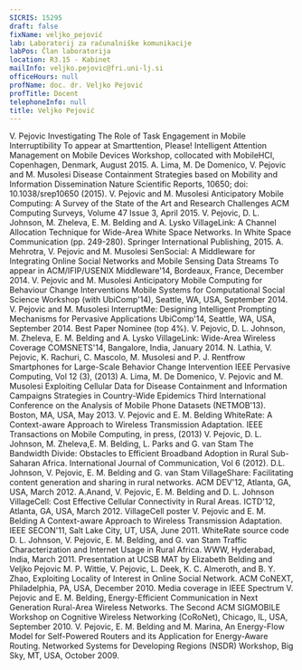 ```yaml
---
SICRIS: 15295
draft: false
fixName: veljko_pejović
lab: Laboratorij za računalniške komunikacije
labPos: Član laboratorija
location: R3.15 - Kabinet
mailInfo: veljko.pejovic@fri.uni-lj.si
officeHours: null
profName: doc. dr. Veljko Pejović
profTitle: Docent
telephoneInfo: null
title: Veljko Pejović
---
```




V. Pejovic
Investigating The Role of Task Engagement in Mobile Interruptibility
	To appear at Smarttention, Please! Intelligent Attention Management on Mobile Devices Workshop, collocated with MobileHCI, Copenhagen, Denmark, August 2015.
A. Lima, M. De Domenico, V. Pejovic and M. Musolesi
Disease Containment Strategies based on Mobility and Information Dissemination 
	Nature Scientific Reports, 10650; doi: 10.1038/srep10650 (2015).
V. Pejovic and M. Musolesi
Anticipatory Mobile Computing: A Survey of the State of the Art and Research Challenges
	ACM Computing Surveys, Volume 47 Issue 3, April 2015.
V. Pejovic, D. L. Johnson, M. Zheleva, E. M. Belding and A. Lysko
VillageLink: A Channel Allocation Technique for Wide-Area White Space Networks.
	In White Space Communication (pp. 249-280). Springer International Publishing, 2015.
A. Mehrotra, V. Pejovic and M. Musolesi
SenSocial: A Middleware for Integrating Online Social Networks and Mobile Sensing Data Streams
	To appear in ACM/IFIP/USENIX Middleware'14, Bordeaux, France, December 2014.
V. Pejovic and M. Musolesi
Anticipatory Mobile Computing for Behaviour Change Interventions
	Mobile Systems for Computational Social Science Workshop (with UbiComp'14), Seattle, WA, USA, September 2014.
V. Pejovic and M. Musolesi
InterruptMe: Designing Intelligent Prompting Mechanisms for Pervasive Applications
	UbiComp'14, Seattle, WA, USA, September 2014. Best Paper Nominee (top 4%).
V. Pejovic, D. L. Johnson, M. Zheleva, E. M. Belding and A. Lysko
VillageLink: Wide-Area Wireless Coverage
	COMSNETS'14, Bangalore, India, January 2014.
N. Lathia, V. Pejovic, K. Rachuri, C. Mascolo, M. Musolesi and P. J. Rentfrow
Smartphones for Large-Scale Behavior Change Intervention
	IEEE Pervasive Computing, Vol 12 (3), (2013)
A. Lima, M. De Domenico, V. Pejovic and M. Musolesi
Exploiting Cellular Data for Disease Containment and Information Campaigns Strategies in Country-Wide Epidemics
	Third International Conference on the Analysis of Mobile Phone Datasets (NETMOB'13). Boston, MA, USA, May 2013.
V. Pejovic and E. M. Belding
WhiteRate: A Context-aware Approach to Wireless Transmission Adaptation.
	IEEE Transactions on Mobile Computing, in press, (2013)
V. Pejovic, D. L. Johnson, M. Zheleva,E. M. Belding, L. Parks and G. van Stam
The Bandwidth Divide: Obstacles to Efficient Broadband Adoption in Rural Sub-Saharan Africa.
	International Journal of Communication, Vol 6 (2012).
D.L. Johnson, V. Pejovic, E. M. Belding and G. van Stam
VillageShare: Facilitating content generation and sharing in rural networks.
	ACM DEV'12, Atlanta, GA, USA, March 2012.
A.Anand, V. Pejovic, E. M. Belding and D. L. Johnson
VillageCell: Cost Effective Cellular Connectivity in Rural Areas.
	ICTD'12, Atlanta, GA, USA, March 2012.
VillageCell poster
V. Pejovic and E. M. Belding
A Context-aware Approach to Wireless Transmission Adaptation.
	IEEE SECON'11, Salt Lake City, UT, USA, June 2011.
WhiteRate source code
D. L. Johnson, V. Pejovic, E. M. Belding, and G. van Stam
Traffic Characterization and Internet Usage in Rural Africa.
	WWW, Hyderabad, India, March 2011.
Presentation at UCSB MAT by Elizabeth Belding and Veljko Pejovic
M. P. Wittie, V. Pejovic, L. Deek, K. C. Almeroth, and B. Y. Zhao,
Exploiting Locality of Interest in Online Social Network.
	ACM CoNEXT, Philadelphia, PA, USA, December 2010.
Media coverage in IEEE Spectrum
V. Pejovic and E. M. Belding,
Energy-Efficient Communication in Next Generation Rural-Area Wireless Networks.
	The Second ACM SIGMOBILE Workshop on Cognitive Wireless Networking (CoRoNet), Chicago, IL, USA, September 2010.
V. Pejovic, E. M. Belding and M. Marina,
An Energy-Flow Model for Self-Powered Routers and its Application for Energy-Aware Routing.
	Networked Systems for Developing Regions (NSDR) Workshop, Big Sky, MT, USA, October 2009.